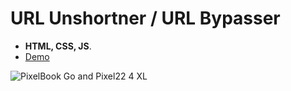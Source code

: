 # **URL Unshortner / URL Bypasser**

* **HTML, CSS, JS**.
* [Demo](https://asxyi.github.io/linkvertise-bypasser/)

![PixelBook Go and Pixel22 4 XL](https://user-images.githubusercontent.com/88983269/137186377-1b182795-3d03-497c-8795-94c7fc6cd5f2.png)


